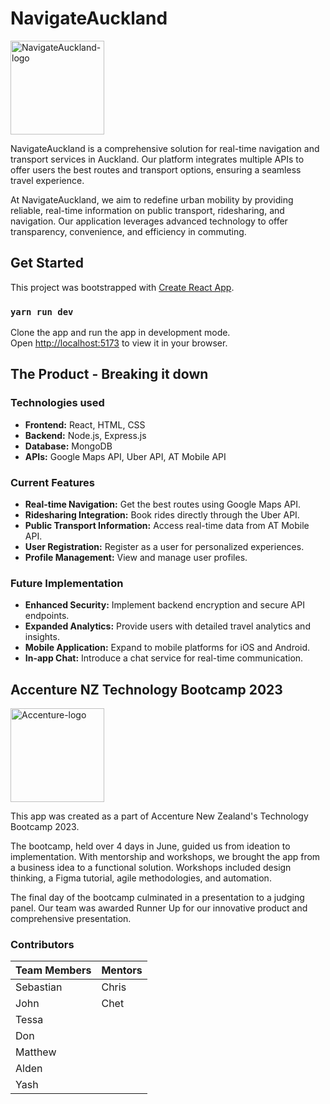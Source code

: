 # NavigateAuckland

<img src="path-to-your-logo/NavigateAuckland-logo.png" alt="NavigateAuckland-logo" width="150">

NavigateAuckland is a comprehensive solution for real-time navigation and transport services in Auckland. Our platform integrates multiple APIs to offer users the best routes and transport options, ensuring a seamless travel experience.

At NavigateAuckland, we aim to redefine urban mobility by providing reliable, real-time information on public transport, ridesharing, and navigation. Our application leverages advanced technology to offer transparency, convenience, and efficiency in commuting.

## Get Started

This project was bootstrapped with [Create React App](https://github.com/facebook/create-react-app).

### `yarn run dev`

Clone the app and run the app in development mode.\
Open [http://localhost:5173](http://localhost:5173) to view it in your browser.

## The Product - Breaking it down

### Technologies used

- **Frontend:** React, HTML, CSS
- **Backend:** Node.js, Express.js
- **Database:** MongoDB
- **APIs:** Google Maps API, Uber API, AT Mobile API

### Current Features

- **Real-time Navigation:** Get the best routes using Google Maps API.
- **Ridesharing Integration:** Book rides directly through the Uber API.
- **Public Transport Information:** Access real-time data from AT Mobile API.
- **User Registration:** Register as a user for personalized experiences.
- **Profile Management:** View and manage user profiles.

### Future Implementation

- **Enhanced Security:** Implement backend encryption and secure API endpoints.
- **Expanded Analytics:** Provide users with detailed travel analytics and insights.
- **Mobile Application:** Expand to mobile platforms for iOS and Android.
- **In-app Chat:** Introduce a chat service for real-time communication.

## Accenture NZ Technology Bootcamp 2023

<img src="path-to-your-logo/Accenture-logo.png" alt="Accenture-logo" width="150"/>

This app was created as a part of Accenture New Zealand's Technology Bootcamp 2023.

The bootcamp, held over 4 days in June, guided us from ideation to implementation. With mentorship and workshops, we brought the app from a business idea to a functional solution. Workshops included design thinking, a Figma tutorial, agile methodologies, and automation.

The final day of the bootcamp culminated in a presentation to a judging panel. Our team was awarded Runner Up for our innovative product and comprehensive presentation.

### Contributors

| Team Members | Mentors  |
| ------------ | -------- |
| Sebastian    | Chris    |
| John         | Chet     |
| Tessa        |
| Don          |
| Matthew      |
| Alden        |
| Yash         |
